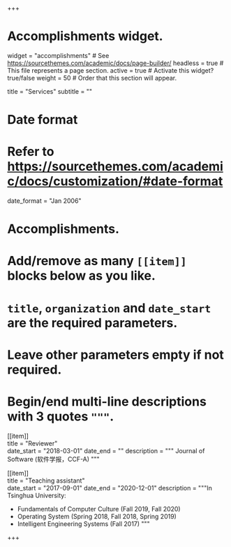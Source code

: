 +++
# Accomplishments widget.
widget = "accomplishments"  # See https://sourcethemes.com/academic/docs/page-builder/
headless = true  # This file represents a page section.
active = true  # Activate this widget? true/false
weight = 50  # Order that this section will appear.

title = "Services"
subtitle = ""

# Date format
#   Refer to https://sourcethemes.com/academic/docs/customization/#date-format
date_format = "Jan 2006"

# Accomplishments.
#   Add/remove as many `[[item]]` blocks below as you like.
#   `title`, `organization` and `date_start` are the required parameters.
#   Leave other parameters empty if not required.
#   Begin/end multi-line descriptions with 3 quotes `"""`.

[[item]]    
  title = "Reviewer"    
  date_start = "2018-03-01"
  date_end = ""
  description = """
  Journal of Software (软件学报，CCF-A)
  """

[[item]]    
  title = "Teaching assistant"    
  date_start = "2017-09-01"
  date_end = "2020-12-01"
  description = """In Tsinghua University:
  * Fundamentals of Computer Culture       (Fall 2019, Fall 2020)
  * Operating System       (Spring 2018, Fall 2018, Spring 2019)
  * Intelligent Engineering Systems                 (Fall 2017)
  """
 

+++
